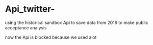 
# Api_twitter-

using the historical sandbox Api to save data from 2016 to make public acceptance analysis


now the Api is blocked because we used alot
